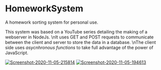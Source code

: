 # HomeworkSystem
A homework sorting system for personal use.


This system was based on a YouTube series detailing the making of a webserver in NodeJs.
\nIt uses GET and POST requests to communicate between the client and server to store the data in a database. 
\nThe client side uses *asycnhronous functions* to take full advantage of the power of JavaScript. 

<a href="https://ibb.co/rsZ6LCg"><img src="https://i.ibb.co/FVBwfS9/Screenshot-2020-11-05-215814.png" alt="Screenshot-2020-11-05-215814" border="0"></a>
<a href="https://ibb.co/Ns6SKsH"><img src="https://i.ibb.co/c1cLQ17/Screenshot-2020-11-05-194613.png" alt="Screenshot-2020-11-05-194613" border="0"></a>

